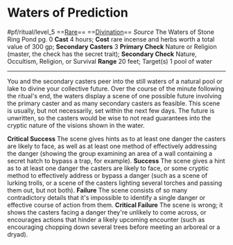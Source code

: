 # Waters of Prediction
#pf/ritual/level_5
==[Rare](../../../Traits/Rare.md)== ==[Divination](../../../Traits/Divination.md)==
*Source* The Waters of Stone Ring Pond pg. 0
**Cast** 4 hours; **Cost** rare incense and herbs worth a total value of 300 gp; **Secondary Casters** 3
**Primary Check** Nature or Religion (master, the check has the secret trait); **Secondary Check** Nature, Occultism, Religion, or Survival
**Range** 20 feet; Target(s) 1 pool of water

---
You and the secondary casters peer into the still waters of a natural pool or lake to divine your collective future. Over the course of the minute following the ritual's end, the waters display a scene of one possible future involving the primary caster and as many secondary casters as feasible. This scene is usually, but not necessarily, set within the next few days. The future is unwritten, so the casters would be wise to not read guarantees into the cryptic nature of the visions shown in the water.

**Critical Success** The scene gives hints as to at least one danger the casters are likely to face, as well as at least one method of effectively addressing the danger (showing the group examining an area of a wall containing a secret hatch to bypass a trap, for example).
**Success** The scene gives a hint as to at least one danger the casters are likely to face, or some cryptic method to effectively address or bypass a danger (such as a scene of lurking trolls, or a scene of the casters lighting several torches and passing them out, but not both).
**Failure** The scene consists of so many contradictory details that it's impossible to identify a single danger or effective course of action from them.
**Critical Failure** The scene is wrong; it shows the casters facing a danger they're unlikely to come across, or encourages actions that hinder a likely upcoming encounter (such as encouraging chopping down several trees before meeting an arboreal or a dryad).
